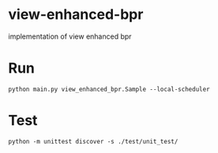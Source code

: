 # view-enhanced-bpr

implementation of view enhanced bpr


# Run

```
python main.py view_enhanced_bpr.Sample --local-scheduler
```

# Test

```
python -m unittest discover -s ./test/unit_test/
```
